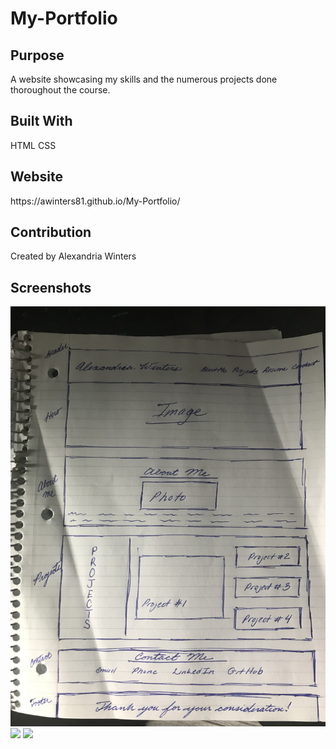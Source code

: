 # My-Portfolio

<h2>Purpose</h2>
A website showcasing my skills and the numerous projects done thoroughout the course.

<h2>Built With</h2>
HTML
CSS

<h2>Website</h2>
https://awinters81.github.io/My-Portfolio/

<h2>Contribution</h2>
Created by Alexandria Winters

<h2>Screenshots</h2>
<img src= "./assets/images/Wireframe.jpg">

<img src= "./assets/images/snap-2.jpg">

<img src= "./assets/images/snap-1.jpg">
